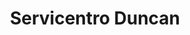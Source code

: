 ---
title: "Servicentro Duncan"
url: /caracas/servicentro-duncan-av-la-facultad/
shop: Autoteile
---